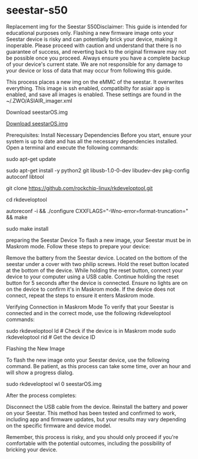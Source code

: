 # seestar-s50
Replacement img for the Seestar S50Disclaimer: This guide is intended for educational purposes only. Flashing a new firmware image onto your Seestar device is risky and can potentially brick your device, making it inoperable. Please proceed with caution and understand that there is no guarantee of success, and reverting back to the original firmware may not be possible once you proceed. Always ensure you have a complete backup of your device's current state. We are not responsible for any damage to your device or loss of data that may occur from following this guide.

This process places a new img on the eMMC of the seestar. It overwrites everything. This image is ssh enabled, compatibilty for asiair app is enabled, and save all images is enabled. These settings are found in the ~/.ZWO/ASIAIR_imager.xml

Download seestarOS.img

[Download seestarOS.img](magnet:?xt=urn:btih:d064361ce9aaaef2328ab704835badb343e1f557&dn=seestarOS.zip&tr=udp%3A%2F%2Ftracker.openbittorrent.com%3A80&tr=udp%3A%2F%2Ftracker.coppersurfer.tk%3A6969)


Prerequisites: Install Necessary Dependencies
Before you start, ensure your system is up to date and has all the necessary dependencies installed. Open a terminal and execute the following commands:

sudo apt-get update

sudo apt-get install -y python2 git libusb-1.0-0-dev libudev-dev pkg-config autoconf libtool

git clone https://github.com/rockchip-linux/rkdeveloptool.git

cd rkdeveloptool

autoreconf -i && ./configure CXXFLAGS="-Wno-error=format-truncation=" && make

sudo make install


preparing the Seestar Device
To flash a new image, your Seestar must be in Maskrom mode. Follow these steps to prepare your device:

Remove the battery from the Seestar device. Located on the bottom of the seestar under a cover with two philip screws.
Hold the reset button located at the bottom of the device.
While holding the reset button, connect your device to your computer using a USB cable.
Continue holding the reset button for 5 seconds after the device is connected.
Ensure no lights are on on the device to confirm it's in Maskrom mode.
If the device does not connect, repeat the steps to ensure it enters Maskrom mode.

Verifying Connection in Maskrom Mode
To verify that your Seestar is connected and in the correct mode, use the following rkdeveloptool commands:

sudo rkdeveloptool ld  # Check if the device is in Maskrom mode
sudo rkdeveloptool rid # Get the device ID


Flashing the New Image

To flash the new image onto your Seestar device, use the following command. Be patient, as this process can take some time, over an hour and will show a progress dialog.

sudo rkdeveloptool wl 0 seestarOS.img


After the process completes:

Disconnect the USB cable from the device.
Reinstall the battery and power on your Seestar.
This method has been tested and confirmed to work, including app and firmware updates, but your results may vary depending on the specific firmware and device model.

Remember, this process is risky, and you should only proceed if you're comfortable with the potential outcomes, including the possibility of bricking your device.

